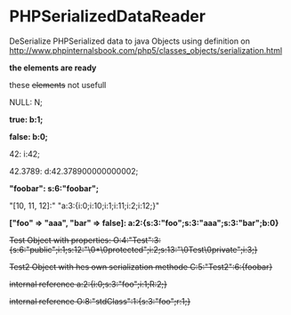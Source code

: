 # PHPSerializedDataReader
DeSerialize PHPSerialized data to java Objects
using definition on http://www.phpinternalsbook.com/php5/classes_objects/serialization.html 

 **the elements are ready**
 
 these ~~elements~~ not usefull

NULL:         N;

**true:         b:1;**

****false:        b:0;****

42:           i:42;

42.3789:      d:42.378900000000002;

**"foobar":     s:6:"foobar";**

"[10, 11, 12]:"    "a:3:{i:0;i:10;i:1;i:11;i:2;i:12;}"

**["foo" => "aaa", "bar" => false]:     a:2:{s:3:"foo";s:3:"aaa";s:3:"bar";b:0}**

~~Test Object with properties: O:4:"Test":3:{s:6:"public";i:1;s:12:"\0*\0protected";i:2;s:13:"\0Test\0private";i:3;}~~

~~Test2 Object with hes own serialization methode C:5:"Test2":6:{foobar}~~

~~internal reference a:2:{i:0;s:3:"foo";i:1;R:2;}~~

~~internal reference O:8:"stdClass":1:{s:3:"foo";r:1;}~~